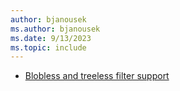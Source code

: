 ```yaml
---
author: bjanousek
ms.author: bjanousek
ms.date: 9/13/2023
ms.topic: include
---
```


- [Blobless and treeless filter support](#blobless-and-treeless-filter-support)
